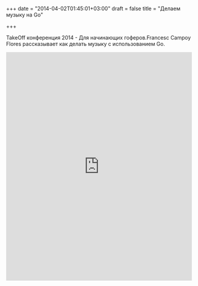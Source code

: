 +++
date = "2014-04-02T01:45:01+03:00"
draft = false
title = "Делаем музыку на Go"

+++

<p>TakeOff конференция 2014 - Для начинающих гоферов.Francesc Campoy Flores рассказывает как делать музыку с использованием Go.</p>
 <iframe width="100%" height="620" src="https://www.youtube.com/embed/wCHpytRfSL4" frameborder="0" allowfullscreen></iframe>